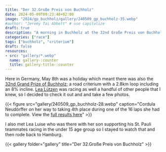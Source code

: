 ```yaml
---
title: "Der 32.Große Preis von Buchholz"
date: 2024-05-09T09:23:48+02:00
image: "2024/gp_buchholz/gallery/240509_gp_buchholz-35.webp"
#author: "Jeremy Tai Abbett" # use capitalize
draft: true
description: "A morning in Buchholz at the 32nd Große Preis von Buchholz"
categories: ["race"]
tags: ["buchholz", "criterium"]
draft: false
resources: 
- src: "gallery/*.webp"
  name: gallery-:counter
  title: gallery-title-:counter
---
```


Here in Germany, May 8th was a holiday which meant there was also the [32nd Grand Prize of Buchholz](https://radsport-buchholz.de/grosser-preis/); a road criterium with a 2.8km loop including an 8% incline. [Lea Lützen](https://www.instagram.com/leas_tri_journey/) was racing as well a handful of other people that I knew, so I decided to check it out and and take a few photos.

{{< figure src="gallery/240509_gp_buchholz-28.webp" caption="Cordula Neudörffer on her way to taking 4th place during one of the 16 laps she had to complete. View the [full results here](https://www.rad-net.de/rad-net-portal/rad-net-ergebnisse.htm?url=%2Fmodules.php%3Fname%3DAusschreibung%26ID_Veranstaltung%3D39600%26mode%3Derg_detail%26groupid%3D39600.2.192972.1&url_hash=kLCbr3WxX9QGFIrI5w1qeoiUQ7oixAsYyhW9ecuOs2o)" >}}

I also met Lea Luise who was there with her son supporting his St. Pauli teammates racing in the under 15 age group so I stayed to watch that and then rode back to Hamburg.

{{< gallery folder="gallery" title="Der 32.Große Preis von Buchholz" >}}